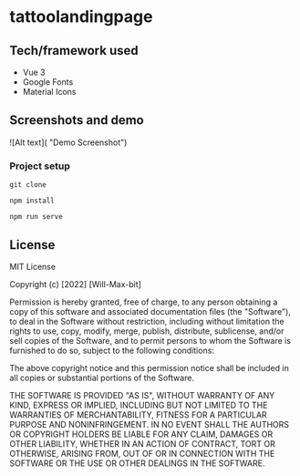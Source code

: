 # tattoolandingpage

## Tech/framework used

<ul>
<li>Vue 3</li>
<li>Google Fonts</li>
<li>Material Icons</li>
</ul>

## Screenshots and demo

![Alt text]( "Demo Screenshot")

### Project setup

```
git clone
```

```
npm install
```

```
npm run serve
```

## License

MIT License

Copyright (c) [2022] [Will-Max-bit]

Permission is hereby granted, free of charge, to any person obtaining a copy
of this software and associated documentation files (the "Software"), to deal
in the Software without restriction, including without limitation the rights
to use, copy, modify, merge, publish, distribute, sublicense, and/or sell
copies of the Software, and to permit persons to whom the Software is
furnished to do so, subject to the following conditions:

The above copyright notice and this permission notice shall be included in all
copies or substantial portions of the Software.

THE SOFTWARE IS PROVIDED "AS IS", WITHOUT WARRANTY OF ANY KIND, EXPRESS OR
IMPLIED, INCLUDING BUT NOT LIMITED TO THE WARRANTIES OF MERCHANTABILITY,
FITNESS FOR A PARTICULAR PURPOSE AND NONINFRINGEMENT. IN NO EVENT SHALL THE
AUTHORS OR COPYRIGHT HOLDERS BE LIABLE FOR ANY CLAIM, DAMAGES OR OTHER
LIABILITY, WHETHER IN AN ACTION OF CONTRACT, TORT OR OTHERWISE, ARISING FROM,
OUT OF OR IN CONNECTION WITH THE SOFTWARE OR THE USE OR OTHER DEALINGS IN THE
SOFTWARE.

